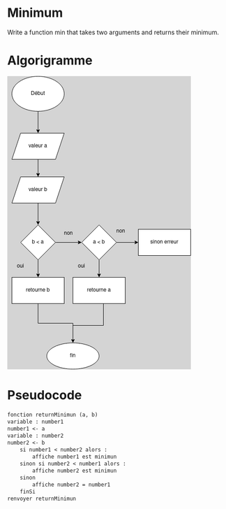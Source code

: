 # Minimum

Write a function min that takes two arguments and returns their minimum.

# Algorigramme
![minimun](04.png)

# Pseudocode
```
fonction returnMinimun (a, b)
variable : number1 
number1 <- a 
variable : number2 
number2 <- b
    si number1 < number2 alors :
        affiche number1 est minimun
    sinon si number2 < number1 alors :
        affiche number2 est minimun
    sinon 
        affiche number2 = number1
    finSi
renvoyer returnMinimun
```